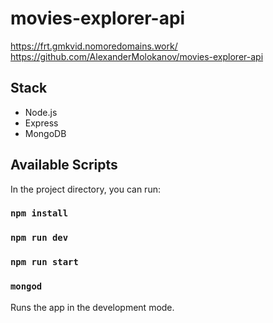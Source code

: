 # movies-explorer-api
https://frt.gmkvid.nomoredomains.work/
https://github.com/AlexanderMolokanov/movies-explorer-api

## Stack
* Node.js
* Express
* MongoDB

## Available Scripts

In the project directory, you can run:

### `npm install`
### `npm run dev`
### `npm run start`
### `mongod`

Runs the app in the development mode.
